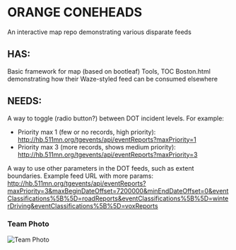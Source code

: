 # ORANGE CONEHEADS
An interactive map repo demonstrating various disparate feeds

## HAS:
Basic framework for map (based on bootleaf)
Tools, TOC
Boston.html demonstrating how their Waze-styled feed can be consumed elsewhere

## NEEDS:
A way to toggle (radio button?) between DOT incident levels. For example:
- Priority max 1 (few or no records, high priority): http://hb.511mn.org/tgevents/api/eventReports?maxPriority=1
- Priority max 3 (more records, shows medium priority): http://hb.511mn.org/tgevents/api/eventReports?maxPriority=3

A way to use other parameters in the DOT feeds, such as extent boundaries. Example feed URL with more params:
http://hb.511mn.org/tgevents/api/eventReports?maxPriority=3&maxBeginDateOffset=7200000&minEndDateOffset=0&eventClassifications%5B%5D=roadReports&eventClassifications%5B%5D=winterDriving&eventClassifications%5B%5D=voxReports

### Team Photo
![Team Photo](http://mmdolbow.github.io/orange-coneheads/assets/img/teamphoto.png)